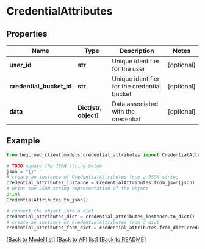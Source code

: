 # CredentialAttributes


## Properties

Name | Type | Description | Notes
------------ | ------------- | ------------- | -------------
**user_id** | **str** | Unique identifier for the user | [optional] 
**credential_bucket_id** | **str** | Unique identifier for the credential bucket | [optional] 
**data** | **Dict[str, object]** | Data associated with the credential | [optional] 

## Example

```python
from bugcrowd_client.models.credential_attributes import CredentialAttributes

# TODO update the JSON string below
json = "{}"
# create an instance of CredentialAttributes from a JSON string
credential_attributes_instance = CredentialAttributes.from_json(json)
# print the JSON string representation of the object
print
CredentialAttributes.to_json()

# convert the object into a dict
credential_attributes_dict = credential_attributes_instance.to_dict()
# create an instance of CredentialAttributes from a dict
credential_attributes_form_dict = credential_attributes.from_dict(credential_attributes_dict)
```
[[Back to Model list]](../README.md#documentation-for-models) [[Back to API list]](../README.md#documentation-for-api-endpoints) [[Back to README]](../README.md)


